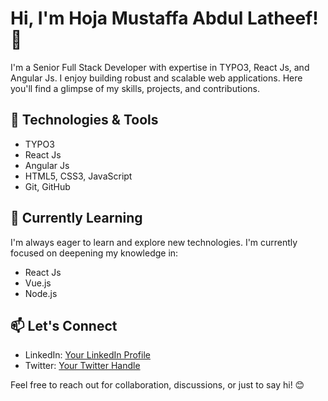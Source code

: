 # Hi, I'm Hoja Mustaffa Abdul Latheef! 👋

I'm a Senior Full Stack Developer with expertise in TYPO3, React Js, and Angular Js. I enjoy building robust and scalable web applications. Here you'll find a glimpse of my skills, projects, and contributions.

## 🔧 Technologies & Tools

- TYPO3
- React Js
- Angular Js
- HTML5, CSS3, JavaScript
- Git, GitHub

## 🌱 Currently Learning

I'm always eager to learn and explore new technologies.
I'm currently focused on deepening my knowledge in:

- React Js
- Vue.js
- Node.js

## 📫 Let's Connect

- LinkedIn: [Your LinkedIn Profile](https://www.linkedin.com/in/hojaonline/)
- Twitter: [Your Twitter Handle](https://twitter.com/hojaonline)

Feel free to reach out for collaboration, discussions, or just to say hi! 😊

